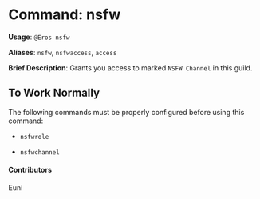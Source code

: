 # Command: nsfw


**Usage**: `@Eros nsfw `

**Aliases**: `nsfw`, `nsfwaccess`, `access`

**Brief Description**: Grants you access to marked `NSFW Channel` in this guild.




 

## To Work Normally


The following commands must be properly configured before using this command:

- `nsfwrole`

- `nsfwchannel`


 

#### Contributors


Euni
